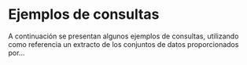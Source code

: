 # Ejemplos de consultas

A continuación se presentan algunos ejemplos de consultas, utilizando como referencia un extracto de los conjuntos de datos proporcionados por...
